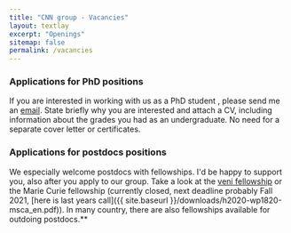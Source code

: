 ```yaml
---
title: "CNN group - Vacancies"
layout: textlay
excerpt: "Openings"
sitemap: false
permalink: /vacancies
---
```


### Applications for PhD positions
If you are interested in working with us as a PhD student , please send me an [email](mailto:tuan.nguyen@unimelb.edu.au). State briefly why you are interested and attach a CV, including information about the grades you had as an undergraduate. No need for a separate cover letter or certificates. 

### Applications for postdocs positions
We especially welcome postdocs with fellowships. I'd be happy to support you, also after you apply to our group. Take a look at the [veni fellowship](https://www.nwo.nl/en/calls/nwo-talent-programme-veni-science-domain) or the Marie Curie fellowship (currently closed, next deadline probably Fall 2021, [here is last years call]({{ site.baseurl }}/downloads/h2020-wp1820-msca_en.pdf)). In many country, there are also fellowships available for outdoing postdocs.**


